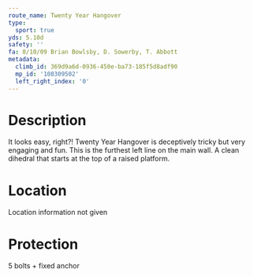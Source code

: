 ```yaml
---
route_name: Twenty Year Hangover
type:
  sport: true
yds: 5.10d
safety: ''
fa: 8/10/09 Brian Bowlsby, D. Sowerby, T. Abbott
metadata:
  climb_id: 369d9a6d-0936-450e-ba73-185f5d8adf90
  mp_id: '108309502'
  left_right_index: '0'
---
```

# Description
It looks easy, right?!  Twenty Year Hangover is deceptively tricky but very engaging and fun.  This is the furthest left line on the main wall.  A clean dihedral that starts at the top of a raised platform.

# Location
Location information not given

# Protection
5 bolts + fixed anchor
